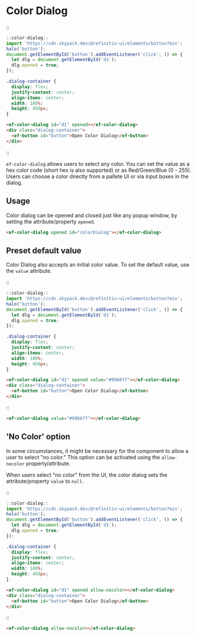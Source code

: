 <!--
type: page
title: Color Dialog
location: ./elements/color-dialog
layout: default
-->

# Color Dialog

::
```javascript
::color-dialog::
import 'https://cdn.skypack.dev/@refinitiv-ui/elements/button?min';
halo('button');
document.getElementById('button').addEventListener('click', () => {
  let dlg = document.getElementById('d1');
  dlg.opened = true;
});
```
```css
.dialog-container {
  display: flex;
  justify-content: center;
  align-items: center;
  width: 100%;
  height: 450px;
}
```
```html
<ef-color-dialog id="d1" opened></ef-color-dialog>
<div class="dialog-container">
  <ef-button id="button">Open Color Dialog</ef-button>
</div>
```
::

`ef-color-dialog` allows users to select any color. You can set the value as a hex color code (short hex is also supported) or as Red/Green/Blue (0 - 255). Users can choose a color directly from a pallete UI or via input boxes in the dialog.

## Usage

Color dialog can be opened and closed just like any popup window, by setting the attribute/property `opened`.

```html
<ef-color-dialog opened id="colorDialog"></ef-color-dialog>
```

## Preset default value

Color Dialog also accepts an initial color value. To set the default value, use the `value` attribute.

::
```javascript
::color-dialog::
import 'https://cdn.skypack.dev/@refinitiv-ui/elements/button?min';
halo('button');
document.getElementById('button').addEventListener('click', () => {
  let dlg = document.getElementById('d1');
  dlg.opened = true;
});
```
```css
.dialog-container {
  display: flex;
  justify-content: center;
  align-items: center;
  width: 100%;
  height: 450px;
}
```
```html
<ef-color-dialog id="d1" opened value="#9966ff"></ef-color-dialog>
<div class="dialog-container">
  <ef-button id="button">Open Color Dialog</ef-button>
</div>
```
::

```html
<ef-color-dialog value="#9966ff"></ef-color-dialog>
```

## 'No Color' option

In some circumstances, it might be necessary for the component to allow a user to select "no color." This option can be activated using the `allow-nocolor` property/attribute.  

When users select "no color" from the UI, the color dialog sets the attribute/property `value` to `null`.

::
```javascript
::color-dialog::
import 'https://cdn.skypack.dev/@refinitiv-ui/elements/button?min';
halo('button');
document.getElementById('button').addEventListener('click', () => {
  let dlg = document.getElementById('d1');
  dlg.opened = true;
});
```
```css
.dialog-container {
  display: flex;
  justify-content: center;
  align-items: center;
  width: 100%;
  height: 450px;
}
```
```html
<ef-color-dialog id="d1" opened allow-nocolor></ef-color-dialog>
<div class="dialog-container">
  <ef-button id="button">Open Color Dialog</ef-button>
</div>
```
::

```html
<ef-color-dialog allow-nocolor></ef-color-dialog>
```


